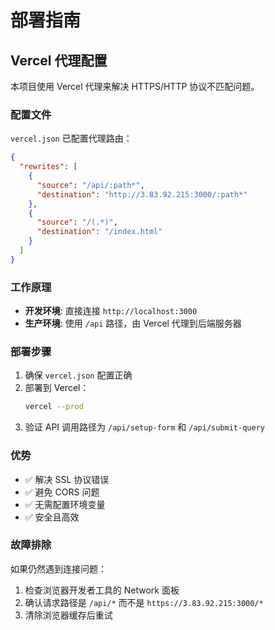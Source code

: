 # 部署指南

## Vercel 代理配置

本项目使用 Vercel 代理来解决 HTTPS/HTTP 协议不匹配问题。

### 配置文件

`vercel.json` 已配置代理路由：

```json
{
  "rewrites": [
    {
      "source": "/api/:path*",
      "destination": "http://3.83.92.215:3000/:path*"
    },
    {
      "source": "/(.*)",
      "destination": "/index.html"
    }
  ]
}
```

### 工作原理

- **开发环境**: 直接连接 `http://localhost:3000`
- **生产环境**: 使用 `/api` 路径，由 Vercel 代理到后端服务器

### 部署步骤

1. 确保 `vercel.json` 配置正确
2. 部署到 Vercel：
   ```bash
   vercel --prod
   ```
3. 验证 API 调用路径为 `/api/setup-form` 和 `/api/submit-query`

### 优势

- ✅ 解决 SSL 协议错误
- ✅ 避免 CORS 问题  
- ✅ 无需配置环境变量
- ✅ 安全且高效

### 故障排除

如果仍然遇到连接问题：

1. 检查浏览器开发者工具的 Network 面板
2. 确认请求路径是 `/api/*` 而不是 `https://3.83.92.215:3000/*`
3. 清除浏览器缓存后重试 